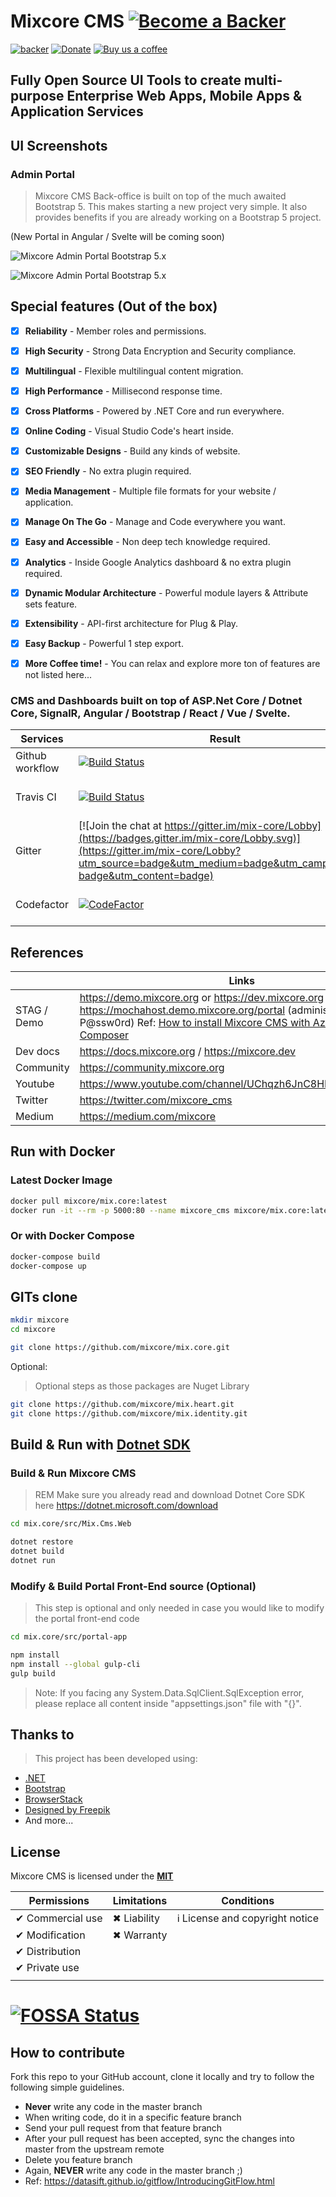 # Mixcore CMS [![Become a Backer](https://opencollective.com/mixcore/tiers/backer.svg?avatarHeight=36)](https://opencollective.com/mixcore#support) 

[![backer](https://opencollective.com/mixcore/tiers/backer/badge.svg?label=backer&color=brightgreen)](https://opencollective.com/mixcore#support) [![Donate](https://img.shields.io/badge/$-donate-ff69b4.svg)](https://www.paypal.me/mixcore) [![Buy us a coffee](https://img.shields.io/badge/$-BuyMeACoffee-orange.svg)](https://www.buymeacoffee.com/mixcore) 

## Fully Open Source UI Tools to create multi-purpose Enterprise Web Apps, Mobile Apps & Application Services


## UI Screenshots 

### Admin Portal

> Mixcore CMS Back-office is built on top of the much awaited Bootstrap 5. This makes starting a new project very simple. It also provides benefits if you are already working on a Bootstrap 5 project.

(New Portal in Angular / Svelte will be coming soon)

![Mixcore Admin Portal Bootstrap 5.x](https://user-images.githubusercontent.com/3785721/125382627-322d7d00-e3c0-11eb-8ff7-f02316770876.png "Mixcore CMS Admin Portal Bootstrap 5")


![Mixcore Admin Portal Bootstrap 5.x](https://user-images.githubusercontent.com/3785721/126033976-28302532-1284-4be8-b8dd-74258a227873.png "Mixcore CMS Admin Portal Bootstrap 5")


## Special features (Out of the box)

- [x] **Reliability** - Member roles and permissions.
- [x] **High Security** - Strong Data Encryption and Security compliance.
- [x] **Multilingual** - Flexible multilingual content migration.
- [x] **High Performance** - Millisecond response time.
- [x] **Cross Platforms** - Powered by .NET Core and run everywhere.
- [x] **Online Coding** - Visual Studio Code's heart inside.
- [x] **Customizable Designs** - Build any kinds of website.
- [x] **SEO Friendly** - No extra plugin required.
- [x] **Media Management** - Multiple file formats for your website / application.
- [x] **Manage On The Go** - Manage and Code everywhere you want.
- [x] **Easy and Accessible** - Non deep tech knowledge required.
- [x] **Analytics** - Inside Google Analytics dashboard & no extra plugin required.
- [x] **Dynamic Modular Architecture** - Powerful module layers & Attribute sets feature.
- [x] **Extensibility** - API-first architecture for Plug & Play.
- [x] **Easy Backup** - Powerful 1 step export.
- [x] **More Coffee time!** - You can relax and explore more ton of features are not listed here...


### CMS and Dashboards built on top of ASP.Net Core / Dotnet Core, SignalR, Angular / Bootstrap / React / Vue / Svelte.
 
|Services  |Result  |Services  |Result  |
|---------|---------|---------|---------|
|Github workflow     |[![Build Status](https://github.com/mixcore/mix.core/actions/workflows/build-check.yml/badge.svg)](https://github.com/mixcore/mix.core/actions/workflows/build-check.yml)|
|Travis CI     |[![Build Status](https://travis-ci.org/mixcore/mix.core.svg?branch=master)](https://travis-ci.org/mixcore/mix.core)|AppVeyor CI     |[![Build status](https://ci.appveyor.com/api/projects/status/8o02frivdxa0dgpl/branch/master?svg=true)](https://ci.appveyor.com/project/Smilefounder/mix-core/branch/master)          |
Gitter     |[![Join the chat at https://gitter.im/mix-core/Lobby](https://badges.gitter.im/mix-core/Lobby.svg)](https://gitter.im/mix-core/Lobby?utm_source=badge&utm_medium=badge&utm_campaign=pr-badge&utm_content=badge)|Licenses status     |[![FOSSA Status](https://app.fossa.io/api/projects/git%2Bgithub.com%2Fmixcore%2Fmix.core.svg?type=shield)](https://app.fossa.io/projects/git%2Bgithub.com%2Fmixcore%2Fmix.core?ref=badge_shield)         |
Codefactor     |[![CodeFactor](https://www.codefactor.io/repository/github/mixcore/mix.core/badge)](https://www.codefactor.io/repository/github/mixcore/mix.core)         |Azure|[![Build Status](https://dev.azure.com/mixcore/mix.core/_apis/build/status/mixcore.mix.core?branchName=master)](https://dev.azure.com/mixcore/mix.core/_build/latest?definitionId=1&branchName=master)|


## References


|  |Links  |
|---------|---------|
|STAG / Demo     |https://demo.mixcore.org or https://dev.mixcore.org or https://mochahost.demo.mixcore.org/portal (administrator / P@ssw0rd)  Ref: [How to install Mixcore CMS with Azure Docker Composer](https://community.mixcore.org/topic/4/install-mixcore-cms-with-azure-and-docker-compose)|
|Dev docs     |https://docs.mixcore.org / https://mixcore.dev|
|Community     |https://community.mixcore.org|
|Youtube     |https://www.youtube.com/channel/UChqzh6JnC8HBUSQ9AWIcZAw|
|Twitter     |https://twitter.com/mixcore_cms         |
|Medium     |https://medium.com/mixcore         |

## Run with Docker

###  Latest Docker Image
```sh
docker pull mixcore/mix.core:latest
docker run -it --rm -p 5000:80 --name mixcore_cms mixcore/mix.core:latest
```

### Or with Docker Compose
```sh
docker-compose build
docker-compose up
```

## GITs clone
```sh
mkdir mixcore
cd mixcore

git clone https://github.com/mixcore/mix.core.git
```

Optional:

> Optional steps as those packages are Nuget Library

```bash
git clone https://github.com/mixcore/mix.heart.git
git clone https://github.com/mixcore/mix.identity.git
```



## Build & Run with [Dotnet SDK](https://dotnet.microsoft.com/download)

### Build & Run Mixcore CMS

> REM Make sure you already read and download Dotnet Core SDK here https://dotnet.microsoft.com/download

```sh
cd mix.core/src/Mix.Cms.Web

dotnet restore
dotnet build
dotnet run
```
### Modify & Build Portal Front-End source (Optional)

> This step is optional and only needed in case you would like to modify the portal front-end code

````sh
cd mix.core/src/portal-app

npm install
npm install --global gulp-cli
gulp build
````

> Note: If you facing any System.Data.SqlClient.SqlException error, please replace all content inside "appsettings.json" file with "{}".

## Thanks to

> This project has been developed using:
* [.NET](https://www.microsoft.com/net/core)
* [Bootstrap](https://getbootstrap.com/)
* [BrowserStack](https://www.browserstack.com/)
* [Designed by Freepik](https://www.freepik.com)
* And more...


## License

Mixcore CMS is licensed under the **[MIT](https://github.com/mixcore/mix.core/blob/master/LICENSE)**


|Permissions  |Limitations  |Conditions  |
|---------|---------|---------|
|✔ Commercial use     |✖ Liability         |ℹ License and copyright notice         |
|✔ Modification     |✖ Warranty         |         |
|✔ Distribution     |         |         |
|✔ Private use     |         |         |
|     |         |         |


[![FOSSA Status](https://app.fossa.io/api/projects/git%2Bgithub.com%2Fmixcore%2Fmix.core.svg?type=large)](https://app.fossa.io/projects/git%2Bgithub.com%2Fmixcore%2Fmix.core?ref=badge_large)
=======

## How to contribute

Fork this repo to your GitHub account, clone it locally and try to follow
the following simple guidelines.

* **Never** write any code in the master branch
* When writing code, do it in a specific feature branch
* Send your pull request from that feature branch
* After your pull request has been accepted, sync the changes into master from the upstream remote
* Delete you feature branch
* Again, **NEVER** write any code in the master branch ;)
* Ref: https://datasift.github.io/gitflow/IntroducingGitFlow.html
